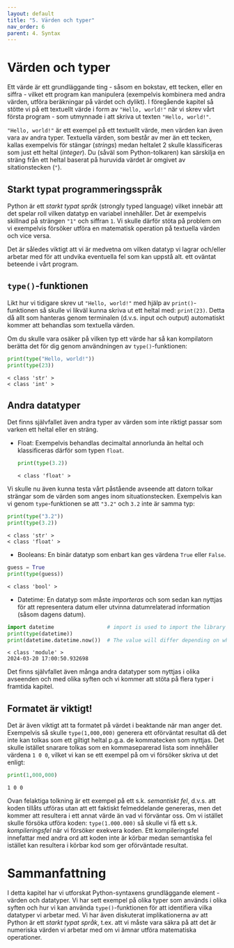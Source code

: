 ```yaml
---
layout: default
title: "5. Värden och typer"
nav_order: 6
parent: 4. Syntax
---
```


# Värden och typer
Ett värde är ett grundläggande ting - såsom en bokstav, ett tecken, eller en siffra - vilket ett program kan manipulera (exempelvis kombinera med andra värden, utföra beräkningar på värdet och dylikt). I föregående kapitel så stötte vi på ett textuellt värde i form av `"Hello, world!"` när vi skrev vårt första program - som utmynnade i att skriva ut texten `"Hello, world!"`.

`"Hello, world!"` är ett exempel på ett textuellt värde, men värden kan även vara av andra typer. Textuella värden, som består av mer än ett tecken, kallas exempelvis för stängar (_strings_) medan heltalet 2 skulle klassificeras som just ett heltal (_integer_). Du (såväl som Python-tolkaren) kan särskilja en sträng från ett heltal baserat på huruvida värdet är omgivet av sitationstecken (`"`).

## Starkt typat programmeringsspråk
Python är ett _starkt typat språk_ (strongly typed language) vilket innebär att det spelar roll vilken datatyp en variabel innehåller. Det är exempelvis skillnad på strängen `"1"` och siffran `1`. Vi skulle därför stöta på problem om vi exempelvis försöker utföra en matematisk operation på textuella värden och vice versa.

Det är således viktigt att vi är medvetna om vilken datatyp vi lagrar och/eller arbetar med för att undvika eventuella fel som kan uppstå alt. ett oväntat beteende i vårt program.

## `type()`-funktionen
Likt hur vi tidigare skrev ut `"Hello, world!"` med hjälp av `print()`-funktionen så skulle vi likväl kunna skriva ut ett heltal med: `print(23)`. Detta då allt som hanteras genom terminalen (d.v.s. input och output) automatiskt kommer att behandlas som textuella värden. 

Om du skulle vara osäker på vilken typ ett värde har så kan kompilatorn berätta det för dig genom användningen av `type()`-funktionen: 

``` python
print(type("Hello, world!"))
print(type(23))
```
<div class="code-example" markdown="1">
<pre><code>< class 'str' >
< class 'int' ></code></pre>
</div>

## Andra datatyper
Det finns självfallet även andra typer av värden som inte riktigt passar som varken ett heltal eller en sträng. 

* Float: 
Exempelvis behandlas decimaltal annorlunda än heltal och klassificeras därför som typen `float`.
    ```python
    print(type(3.2))
    ```
    <div class="code-example" markdown="1">
    <pre><code>< class 'float' ></code></pre>
    </div>

Vi skulle nu även kunna testa vårt påstående avseende att datorn tolkar strängar som de värden som anges inom situationstecken. Exempelvis kan vi genom `type`-funktionen se att `"3.2"` och `3.2` inte är samma typ:
``` python
print(type("3.2"))
print(type(3.2))
```
<div class="code-example" markdown="1">
<pre><code>< class 'str' >
< class 'float' ></code></pre>
</div>

* Booleans: 
En binär datatyp som enbart kan ges värdena `True` eller `False`.
```python
guess = True
print(type(guess))
```
<div class="code-example" markdown="1">
<pre><code>< class 'bool' ></code></pre>
</div>

* Datetime: 
En datatyp som måste _importeras_ och som sedan kan nyttjas för att representera datum eller utvinna datumrelaterad information (såsom dagens datum).
```python
import datetime                 # import is used to import the library 'datetime', which allow us to use datetime objects
print(type(datetime))
print(datetime.datetime.now())  # The value will differ depending on when you execute the function
```
<div class="code-example" markdown="1">
<pre><code>< class 'module' >
2024-03-20 17:00:50.932698</code></pre>
</div>

Det finns självfallet även många andra datatyper som nyttjas i olika avseenden och med olika syften och vi kommer att stöta på flera typer i framtida kapitel.

## Formatet är viktigt!
Det är även viktigt att ta formatet på värdet i beaktande när man anger det. Exempelvis så skulle `type(1,000,000)` generera ett oförväntat resultat då det inte kan tolkas som ett giltigt heltal p.g.a. de kommatecken som nyttjas. Det skulle istället snarare tolkas som en kommaseparerad lista som innehåller värdena `1 0 0`, vilket vi kan se ett exempel på om vi försöker skriva ut det enligt:
``` python
print(1,000,000)
```
<div class="code-example" markdown="1">
<pre><code>1 0 0</code></pre>
</div>

Ovan felaktiga tolkning är ett exempel på ett s.k. _semantiskt fel_, d.v.s. att koden tillåts utföras utan att ett faktiskt felmeddelande genereras, men det kommer att resultera i ett annat värde än vad vi förväntar oss. Om vi istället skulle försöka utföra koden: `type(1.000.000)` så skulle vi få ett s.k. _kompileringsfel_ när vi försöker exekvera koden. Ett kompileringsfel innefattar med andra ord att koden inte är körbar medan semantiska fel istället kan resultera i körbar kod som ger oförväntade resultat.

# Sammanfattning
I detta kapitel har vi utforskat Python-syntaxens grundläggande element - värden och datatyper. Vi har sett exempel på olika typer som används i olika syften och hur vi kan använda `type()`-funktionen för att identifiera vilka datatyper vi arbetar med. Vi har även diskuterat implikationerna av att Python är ett _starkt typat språk_, t.ex. att vi måste vara säkra på att det är numeriska värden vi arbetar med om vi ämnar utföra matematiska operationer.